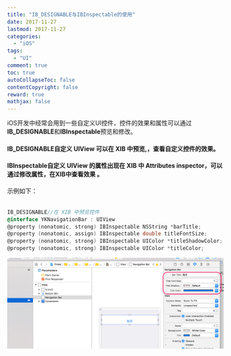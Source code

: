 ```yaml
---
title: "IB_DESIGNABLE与IBInspectable的使用"
date: 2017-11-27
lastmod: 2017-11-27
categories:
  - "iOS"
tags:
  - "UI"
comment: true
toc: true
autoCollapseToc: false
contentCopyright: false
reward: true
mathjax: false
---
```



iOS开发中经常会用到一些自定义UI控件，控件的效果和属性可以通过**IB_DESIGNABLE**和**IBInspectable**预览和修改。


#### IB_DESIGNABLE自定义 UIView 可以在 XIB 中预览,，查看自定义控件的效果。

#### IBInspectable自定义 UIView 的属性出现在 XIB 中 Attributes inspector，可以通过修改属性，在XIB中查看效果 。

示例如下：

```objective-c

IB_DESIGNABLE//在 XIB 中预览控件
@interface YKNavigationBar : UIView
@property (nonatomic, strong) IBInspectable NSString *barTitle;
@property (nonatomic, assign) IBInspectable double titleFontSize;
@property (nonatomic, strong) IBInspectable UIColor *titleShadowColor;
@property (nonatomic, strong) IBInspectable UIColor *titleColor;
```
<!--![image](/images/post/2017-11-27-ib-designableyu-ibinspectablede-shi-yong/property-setting.png) -->

![image](/images/post/2017-11-27-ib-designableyu-ibinspectablede-shi-yong/xib-overview.png) 
